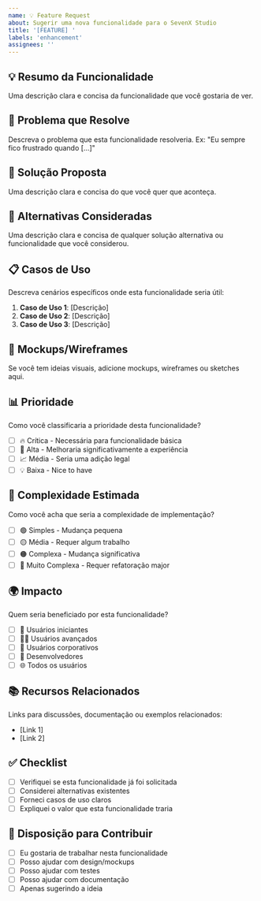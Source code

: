 ```yaml
---
name: 💡 Feature Request
about: Sugerir uma nova funcionalidade para o SevenX Studio
title: '[FEATURE] '
labels: 'enhancement'
assignees: ''
---
```


## 💡 Resumo da Funcionalidade

Uma descrição clara e concisa da funcionalidade que você gostaria de ver.

## 🎯 Problema que Resolve

Descreva o problema que esta funcionalidade resolveria. Ex: "Eu sempre fico frustrado quando [...]"

## 💭 Solução Proposta

Uma descrição clara e concisa do que você quer que aconteça.

## 🔄 Alternativas Consideradas

Uma descrição clara e concisa de qualquer solução alternativa ou funcionalidade que você considerou.

## 📋 Casos de Uso

Descreva cenários específicos onde esta funcionalidade seria útil:

1. **Caso de Uso 1**: [Descrição]
2. **Caso de Uso 2**: [Descrição]
3. **Caso de Uso 3**: [Descrição]

## 🎨 Mockups/Wireframes

Se você tem ideias visuais, adicione mockups, wireframes ou sketches aqui.

## 📊 Prioridade

Como você classificaria a prioridade desta funcionalidade?

- [ ] 🔥 Crítica - Necessária para funcionalidade básica
- [ ] 🚀 Alta - Melhoraria significativamente a experiência
- [ ] 📈 Média - Seria uma adição legal
- [ ] 💡 Baixa - Nice to have

## 🔧 Complexidade Estimada

Como você acha que seria a complexidade de implementação?

- [ ] 🟢 Simples - Mudança pequena
- [ ] 🟡 Média - Requer algum trabalho
- [ ] 🟠 Complexa - Mudança significativa
- [ ] 🔴 Muito Complexa - Requer refatoração major

## 🌍 Impacto

Quem seria beneficiado por esta funcionalidade?

- [ ] 👤 Usuários iniciantes
- [ ] 👨‍💻 Usuários avançados
- [ ] 🏢 Usuários corporativos
- [ ] 🔧 Desenvolvedores
- [ ] 🌐 Todos os usuários

## 📚 Recursos Relacionados

Links para discussões, documentação ou exemplos relacionados:

- [Link 1]
- [Link 2]

## ✅ Checklist

- [ ] Verifiquei se esta funcionalidade já foi solicitada
- [ ] Considerei alternativas existentes
- [ ] Forneci casos de uso claros
- [ ] Expliquei o valor que esta funcionalidade traria

## 🤝 Disposição para Contribuir

- [ ] Eu gostaria de trabalhar nesta funcionalidade
- [ ] Posso ajudar com design/mockups
- [ ] Posso ajudar com testes
- [ ] Posso ajudar com documentação
- [ ] Apenas sugerindo a ideia